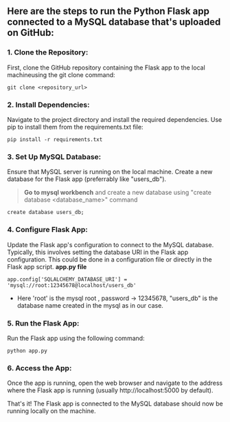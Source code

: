 ## Here are the steps to run the Python Flask app connected to a MySQL database that's uploaded on GitHub:

### 1. Clone the Repository:

First, clone the GitHub repository containing the Flask app to the local machineusing the git clone command:
```
git clone <repository_url>
```
	
### 2. Install Dependencies:
Navigate to the project directory and install the required dependencies. Use pip to install them from the requirements.txt file:
```cd <project_directory>
pip install -r requirements.txt
```
 
### 3. Set Up MySQL Database:
Ensure that MySQL server is running on the local machine. Create a new database for the Flask app (preferrably like "users_db").
> **Go to mysql workbench** and create a new database using "create database <database_name>" command
```
create database users_db;
```
### 4. Configure Flask App:
Update the Flask app's configuration to connect to the MySQL database. Typically, this involves setting the database URI in the Flask app configuration.
 This could be done in a configuration file or directly in the Flask app script.
**app.py file**
 ```
 app.config['SQLALCHEMY_DATABASE_URI'] = 'mysql://root:12345678@localhost/users_db'
```
	
- Here 'root' is the mysql root , password -> 12345678, "users_db" is the database name created in the mysql as in our case.
	
### 5. Run the Flask App:
Run the Flask app using the following command:
```
python app.py
 ```
### 6. Access the App:
Once the app is running, open the web browser and navigate to the address where the Flask app is running
(usually http://localhost:5000 by default).

That's it! The Flask app is connected to the MySQL database should now be running locally on the machine.
